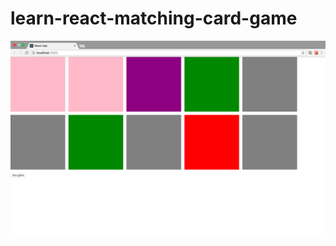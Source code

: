 # learn-react-matching-card-game

![screenshot-01](https://raw.githubusercontent.com/golfz/learn-react-matching-card-game/master/Screenshot-01.jpg)
